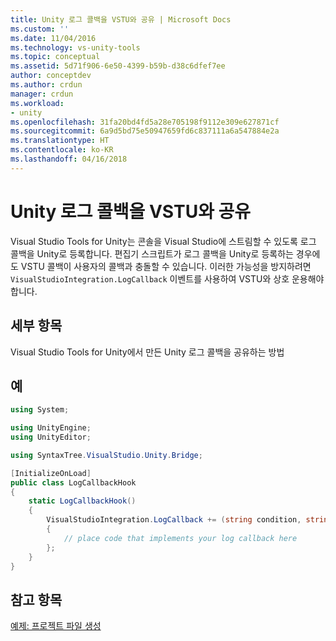 ```yaml
---
title: Unity 로그 콜백을 VSTU와 공유 | Microsoft Docs
ms.custom: ''
ms.date: 11/04/2016
ms.technology: vs-unity-tools
ms.topic: conceptual
ms.assetid: 5d71f906-6e50-4399-b59b-d38c6dfef7ee
author: conceptdev
ms.author: crdun
manager: crdun
ms.workload:
- unity
ms.openlocfilehash: 31fa20bd4fd5a28e705198f9112e309e627871cf
ms.sourcegitcommit: 6a9d5bd75e50947659fd6c837111a6a547884e2a
ms.translationtype: HT
ms.contentlocale: ko-KR
ms.lasthandoff: 04/16/2018
---
```

# <a name="share-the-unity-log-callback-with-vstu"></a>Unity 로그 콜백을 VSTU와 공유
Visual Studio Tools for Unity는 콘솔을 Visual Studio에 스트림할 수 있도록 로그 콜백을 Unity로 등록합니다. 편집기 스크립트가 로그 콜백을 Unity로 등록하는 경우에도 VSTU 콜백이 사용자의 콜백과 충돌할 수 있습니다. 이러한 가능성을 방지하려면 `VisualStudioIntegration.LogCallback` 이벤트를 사용하여 VSTU와 상호 운용해야 합니다.

## <a name="demonstrates"></a>세부 항목
 Visual Studio Tools for Unity에서 만든 Unity 로그 콜백을 공유하는 방법

## <a name="example"></a>예

```csharp
using System;

using UnityEngine;
using UnityEditor;

using SyntaxTree.VisualStudio.Unity.Bridge;

[InitializeOnLoad]
public class LogCallbackHook
{
    static LogCallbackHook()
    {
        VisualStudioIntegration.LogCallback += (string condition, string trace, LogType type) =>
        {
            // place code that implements your log callback here
        };
    }
}
```

## <a name="see-also"></a>참고 항목
 [예제: 프로젝트 파일 생성](../cross-platform/customize-project-files-created-by-vstu.md)
